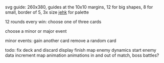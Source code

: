 svg guide: 260x380, guides at the 10x10 margins, 12 for big shapes, 8 for small, border of 5, 3x size
[jehk](https://lospec.com/palette-list/jehkoba64) for palette

12 rounds
every win: choose one of three cards

choose a minor or major event

minor events:
gain another card
remove a random card

todo:
fix deck and discard display
finish map
enemy dynamics start
enemy data
increment map animation
animations in and out of match,
boss battles?
